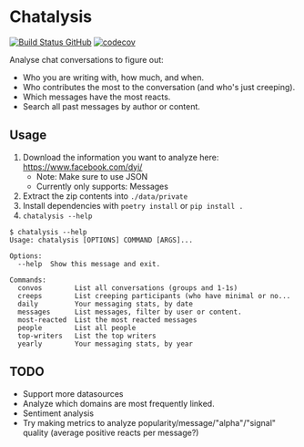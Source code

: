 Chatalysis
==========

[![Build Status GitHub](https://github.com/ErikBjare/chatalysis/workflows/Build/badge.svg?branch=master)](https://github.com/ErikBjare/chatalysis/actions?query=branch%3Amaster)
[![codecov](https://codecov.io/gh/ErikBjare/chatalysis/branch/master/graph/badge.svg?token=mG3sqsPL6Z)](https://codecov.io/gh/ErikBjare/chatalysis)

Analyse chat conversations to figure out:

 - Who you are writing with, how much, and when.
 - Who contributes the most to the conversation (and who's just creeping).
 - Which messages have the most reacts.
 - Search all past messages by author or content.


## Usage

 1. Download the information you want to analyze here: https://www.facebook.com/dyi/
    - Note: Make sure to use JSON
    - Currently only supports: Messages
 2. Extract the zip contents into `./data/private`
 3. Install dependencies with `poetry install` or `pip install .`
 3. `chatalysis --help`

```
$ chatalysis --help
Usage: chatalysis [OPTIONS] COMMAND [ARGS]...

Options:
  --help  Show this message and exit.

Commands:
  convos        List all conversations (groups and 1-1s)
  creeps        List creeping participants (who have minimal or no...
  daily         Your messaging stats, by date
  messages      List messages, filter by user or content.
  most-reacted  List the most reacted messages
  people        List all people
  top-writers   List the top writers
  yearly        Your messaging stats, by year
```


## TODO 

 - Support more datasources
 - Analyze which domains are most frequently linked.
 - Sentiment analysis
 - Try making metrics to analyze popularity/message/"alpha"/"signal" quality (average positive reacts per message?)
